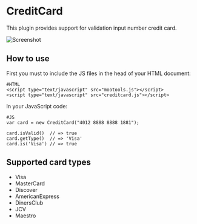 CreditCard
==========

This plugin provides support for validation input number credit card.

![Screenshot](http://thinkphp.ro/apps/js-hacks/creditcard/card.jpg)

How to use
----------


First you must to include the JS files in the head of your HTML document:

    #HTML
    <script type="text/javascript" src="mootools.js"></script>
    <script type="text/javascript" src="creditcard.js"></script>


In your JavaScript code:

    #JS
    var card = new CreditCard("4012 8888 8888 1881");

    card.isValid()  // => true
    card.getType()  // => 'Visa'
    card.is('Visa') // => true


Supported card types
----------

* Visa
* MasterCard
* Discover
* AmericanExpress
* DinersClub
* JCV
* Maestro
